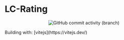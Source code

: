 # LC-Rating
<p align="center">
  <img alt="GitHub commit activity (branch)" src="https://img.shields.io/github/commit-activity/m/huxulm/lc-rating?label=commit&labelColor=rgb(0%2C225%2C0)&color=orange">
</p>
Building with: [vitejs](https://vitejs.dev/)
